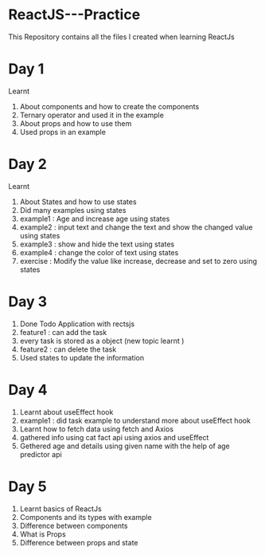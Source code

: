 # ReactJS---Practice
This Repository contains all the files I created when learning ReactJs
# Day 1
Learnt 
1. About components and how to create the components
2. Ternary operator and used it in the example
3. About props and how to use them
4. Used props in an example

# Day 2
Learnt
1. About States and how to use states
2. Did many examples using states
3. example1 : Age and increase age using states
4. example2 : input text and change the text and show the changed value using states
5. example3 : show and hide the text using states
6. example4 : change the color of text using states
7. exercise : Modify the value like increase, decrease and set to zero using states

# Day 3
1. Done Todo Application with rectsjs
2. feature1 : can add the task
3. every task is stored as a object (new topic learnt )
4. feature2 : can delete the task
5. Used states to update the information

# Day 4
1. Learnt about useEffect hook
2. example1 : did task example to understand more about useEffect hook
3. Learnt how to fetch data using fetch and Axios
4. gathered info using cat fact api using axios and useEffect
5. Gethered age and details using given name with the help of age predictor api

# Day 5
1. Learnt basics of ReactJs
2. Components and its types with example
3. Difference between components
4. What is Props
5. Difference between props and state
